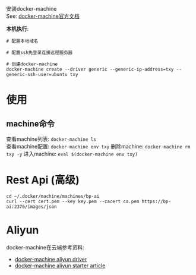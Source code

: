 安装docker-machine  
See: [docker-machine官方文档](https://docs.docker.com/machine/overview/)  

**本机执行**:  
```
# 配置本地域名

# 配置ssh免登录连接远程服务器

# 创建docker-machine
docker-machine create --driver generic --generic-ip-address=txy --generic-ssh-user=ubuntu txy
```

# 使用
## machine命令
查看machine列表: `docker-machine ls`  
查看machine配置: `docker-machine env txy`
删除machine: `docker-machine rm txy -y`
进入machine: `eval $(docker-machine env txy)`  


# Rest Api (高级)
```
cd ~/.docker/machine/machines/bp-ai
curl --cert cert.pem --key key.pem --cacert ca.pem https://bp-ai:2376/images/json
```


# Aliyun
docker-machine在云端参考资料:  
* [docker-machine aliyun driver](https://github.com/AliyunContainerService/docker-machine-driver-aliyunecs)  
* [docker-machine aliyun starter article](https://yq.aliyun.com/articles/6809)
